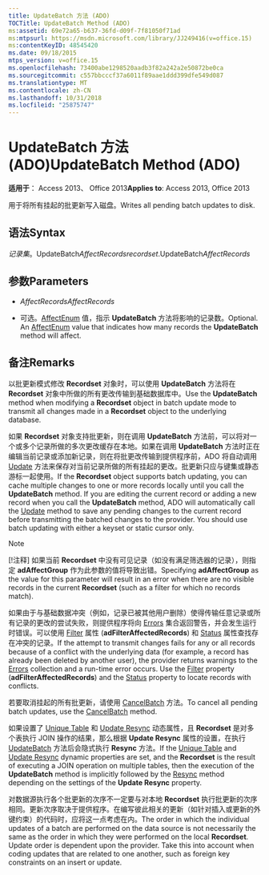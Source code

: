 ```yaml
---
title: UpdateBatch 方法 (ADO)
TOCTitle: UpdateBatch Method (ADO)
ms:assetid: 69e72a65-b637-36fd-d09f-7f81050f71ad
ms:mtpsurl: https://msdn.microsoft.com/library/JJ249416(v=office.15)
ms:contentKeyID: 48545420
ms.date: 09/18/2015
mtps_version: v=office.15
ms.openlocfilehash: 73400abe1298520aadb3f82a242a2e50872be0ca
ms.sourcegitcommit: c557bbcccf37a6011f89aae1ddd399dfe549d087
ms.translationtype: MT
ms.contentlocale: zh-CN
ms.lasthandoff: 10/31/2018
ms.locfileid: "25875747"
---
```

# <a name="updatebatch-method-ado"></a><span data-ttu-id="0963c-102">UpdateBatch 方法 (ADO)</span><span class="sxs-lookup"><span data-stu-id="0963c-102">UpdateBatch Method (ADO)</span></span>


<span data-ttu-id="0963c-103">**适用于**： Access 2013、 Office 2013</span><span class="sxs-lookup"><span data-stu-id="0963c-103">**Applies to**: Access 2013, Office 2013</span></span>

<span data-ttu-id="0963c-104">用于将所有挂起的批更新写入磁盘。</span><span class="sxs-lookup"><span data-stu-id="0963c-104">Writes all pending batch updates to disk.</span></span>

## <a name="syntax"></a><span data-ttu-id="0963c-105">语法</span><span class="sxs-lookup"><span data-stu-id="0963c-105">Syntax</span></span>

<span data-ttu-id="0963c-106">*记录集*。UpdateBatch*AffectRecords*</span><span class="sxs-lookup"><span data-stu-id="0963c-106">*recordset*.UpdateBatch*AffectRecords*</span></span>

## <a name="parameters"></a><span data-ttu-id="0963c-107">参数</span><span class="sxs-lookup"><span data-stu-id="0963c-107">Parameters</span></span>

  - <span data-ttu-id="0963c-108">*AffectRecords*</span><span class="sxs-lookup"><span data-stu-id="0963c-108">*AffectRecords*</span></span>

  - <span data-ttu-id="0963c-p101">可选。[AffectEnum](affectenum.md) 值，指示 **UpdateBatch** 方法将影响的记录数。</span><span class="sxs-lookup"><span data-stu-id="0963c-p101">Optional. An [AffectEnum](affectenum.md) value that indicates how many records the **UpdateBatch** method will affect.</span></span>

## <a name="remarks"></a><span data-ttu-id="0963c-111">备注</span><span class="sxs-lookup"><span data-stu-id="0963c-111">Remarks</span></span>

<span data-ttu-id="0963c-112">以批更新模式修改 **Recordset** 对象时，可以使用 **UpdateBatch** 方法将在 **Recordset** 对象中所做的所有更改传输到基础数据库中。</span><span class="sxs-lookup"><span data-stu-id="0963c-112">Use the **UpdateBatch** method when modifying a **Recordset** object in batch update mode to transmit all changes made in a **Recordset** object to the underlying database.</span></span>

<span data-ttu-id="0963c-p102">如果 **Recordset** 对象支持批更新，则在调用 **UpdateBatch** 方法前，可以将对一个或多个记录所做的多次更改缓存在本地。如果在调用 **UpdateBatch** 方法时正在编辑当前记录或添加新记录，则在将批更改传输到提供程序前，ADO 将自动调用 [Update](update-method-ado.md) 方法来保存对当前记录所做的所有挂起的更改。批更新只应与键集或静态游标一起使用。</span><span class="sxs-lookup"><span data-stu-id="0963c-p102">If the **Recordset** object supports batch updating, you can cache multiple changes to one or more records locally until you call the **UpdateBatch** method. If you are editing the current record or adding a new record when you call the **UpdateBatch** method, ADO will automatically call the [Update](update-method-ado.md) method to save any pending changes to the current record before transmitting the batched changes to the provider. You should use batch updating with either a keyset or static cursor only.</span></span>


> [!NOTE]
> <P><span data-ttu-id="0963c-116">[!注释] 如果当前 <STRONG>Recordset</STRONG> 中没有可见记录（如没有满足筛选器的记录），则指定 <STRONG>adAffectGroup</STRONG> 作为此参数的值将导致出错。</span><span class="sxs-lookup"><span data-stu-id="0963c-116">Specifying <STRONG>adAffectGroup</STRONG> as the value for this parameter will result in an error when there are no visible records in the current <STRONG>Recordset</STRONG> (such as a filter for which no records match).</span></span></P>



<span data-ttu-id="0963c-p103">如果由于与基础数据冲突（例如，记录已被其他用户删除）使得传输任意记录或所有记录的更改的尝试失败，则提供程序将向 [Errors](errors-collection-ado.md) 集合返回警告，并会发生运行时错误。可以使用 [Filter](filter-property-ado.md) 属性 (**adFilterAffectedRecords**) 和 [Status](status-property-ado-recordset.md) 属性查找存在冲突的记录。</span><span class="sxs-lookup"><span data-stu-id="0963c-p103">If the attempt to transmit changes fails for any or all records because of a conflict with the underlying data (for example, a record has already been deleted by another user), the provider returns warnings to the [Errors](errors-collection-ado.md) collection and a run-time error occurs. Use the [Filter](filter-property-ado.md) property (**adFilterAffectedRecords**) and the [Status](status-property-ado-recordset.md) property to locate records with conflicts.</span></span>

<span data-ttu-id="0963c-119">若要取消挂起的所有批更新，请使用 [CancelBatch](cancelbatch-method-ado.md) 方法。</span><span class="sxs-lookup"><span data-stu-id="0963c-119">To cancel all pending batch updates, use the [CancelBatch](cancelbatch-method-ado.md) method.</span></span>

<span data-ttu-id="0963c-120">如果设置了 [Unique Table](unique-table-unique-schema-unique-catalog-properties-dynamic-ado.md) 和 [Update Resync](update-resync-property-dynamic-ado.md) 动态属性，且 **Recordset** 是对多个表执行 JOIN 操作的结果，那么根据 **Update Resync** 属性的设置，在执行 [UpdateBatch](resync-method-ado.md) 方法后会隐式执行 **Resync** 方法。</span><span class="sxs-lookup"><span data-stu-id="0963c-120">If the [Unique Table](unique-table-unique-schema-unique-catalog-properties-dynamic-ado.md) and [Update Resync](update-resync-property-dynamic-ado.md) dynamic properties are set, and the **Recordset** is the result of executing a JOIN operation on multiple tables, then the execution of the **UpdateBatch** method is implicitly followed by the [Resync](resync-method-ado.md) method depending on the settings of the **Update Resync** property.</span></span>

<span data-ttu-id="0963c-p104">对数据源执行各个批更新的次序不一定要与对本地 **Recordset** 执行批更新的次序相同。更新次序取决于提供程序。在编写彼此相关的更新（如针对插入或更新的外键约束）的代码时，应将这一点考虑在内。</span><span class="sxs-lookup"><span data-stu-id="0963c-p104">The order in which the individual updates of a batch are performed on the data source is not necessarily the same as the order in which they were performed on the local **Recordset**. Update order is dependent upon the provider. Take this into account when coding updates that are related to one another, such as foreign key constraints on an insert or update.</span></span>

